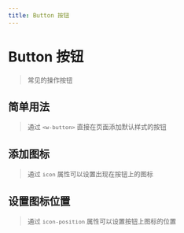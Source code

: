 ```yaml
---
title: Button 按钮
---
```

# Button 按钮

><font size="2">常见的操作按钮</font>

## 简单用法


><font size="2">通过 `<w-button>` 直接在页面添加默认样式的按钮</font>

<ClientOnly>
  <button-demo1></button-demo1>
</ClientOnly>


## 添加图标

><font size="2">通过 `icon` 属性可以设置出现在按钮上的图标</font>

<ClientOnly>
  <button-demo2></button-demo2>
</ClientOnly>

## 设置图标位置

><font size="2">通过 `icon-position` 属性可以设置按钮上图标的位置</font>

<ClientOnly>
  <button-demo3></button-demo3>
</ClientOnly>